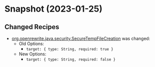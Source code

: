 # Snapshot (2023-01-25)

## Changed Recipes
* [org.openrewrite.java.security.SecureTempFileCreation](https://docs.openrewrite.org/reference/recipes/java/security/securetempfilecreation) was changed:
  * Old Options:
    * `target: { type: String, required: true }`
  * New Options:
    * `target: { type: String, required: false }`